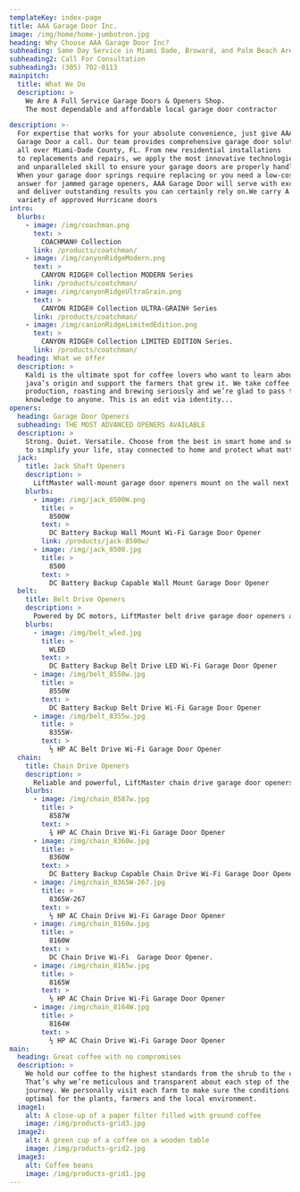 ```yaml
---
templateKey: index-page
title: AAA Garage Door Inc.
image: /img/home/home-jumbotron.jpg
heading: Why Choose AAA Garage Door Inc?
subheading: Same Day Service in Miami Dade, Broward, and Palm Beach Area
subheading2: Call For Consultation
subheading3: (305) 702-0113
mainpitch:
  title: What We Do
  description: >
    We Are A Full Service Garage Doors & Openers Shop.
    The most dependable and affordable local garage door contractor

description: >-
  For expertise that works for your absolute convenience, just give AAA 
  Garage Door a call. Our team provides comprehensive garage door solutions 
  all over Miami-Dade County, FL. From new residential installations 
  to replacements and repairs, we apply the most innovative technologies 
  and unparalleled skill to ensure your garage doors are properly handled. 
  When your garage door springs require replacing or you need a low-cost 
  answer for jammed garage openers, AAA Garage Door will serve with excellence 
  and deliver outstanding results you can certainly rely on.We carry A huge 
  variety of approved Hurricane doors
intro:
  blurbs:
    - image: /img/coachman.png
      text: >
        COACHMAN® Collection
      link: /products/coatchman/
    - image: /img/canyonRidgeModern.png
      text: >
        CANYON RIDGE® Collection MODERN Series
      link: /products/coatchman/
    - image: /img/canyonRidgeUltraGrain.png
      text: >
        CANYON RIDGE® Collection ULTRA-GRAIN® Series
      link: /products/coatchman/
    - image: /img/canionRidgeLimitedEdition.png
      text: >
        CANYON RIDGE® Collection LIMITED EDITION Series.
      link: /products/coatchman/
  heading: What we offer
  description: >
    Kaldi is the ultimate spot for coffee lovers who want to learn about their
    java’s origin and support the farmers that grew it. We take coffee
    production, roasting and brewing seriously and we’re glad to pass that
    knowledge to anyone. This is an edit via identity...
openers:
  heading: Garage Door Openers
  subheading: THE MOST ADVANCED OPENERS AVAILABLE
  description: >
    Strong. Quiet. Versatile. Choose from the best in smart home and security features
    to simplify your life, stay connected to home and protect what matters most,Installed and Backed Up By AAA Garage Door Inc.
  jack:
    title: Jack Shaft Openers
    description: >
      LiftMaster wall-mount garage door openers mount on the wall next to the garage door, freeing up the space overhead and opening up the possibilities to maximize your garage space.
    blurbs:
      - image: /img/jack_8500W.png
        title: >
          8500W
        text: >
          DC Battery Backup Wall Mount Wi-Fi Garage Door Opener
        link: /products/jack-8500w/
      - image: /img/jack_8500.jpg
        title: >
          8500
        text: >
          DC Battery Backup Capable Wall Mount Garage Door Opener
  belt:
    title: Belt Drive Openers
    description: >
      Powered by DC motors, LiftMaster belt drive garage door openers are ultra-strong and virtually silent, making them ideal for homes with attached garages.
    blurbs:
      - image: /img/belt_wled.jpg
        title: >
          WLED
        text: >
          DC Battery Backup Belt Drive LED Wi-Fi Garage Door Opener
      - image: /img/belt_8550w.jpg
        title: >
          8550W
        text: >
          DC Battery Backup Belt Drive Wi-Fi Garage Door Opener
      - image: /img/belt_8355w.jpg
        title: >
          8355W-
        text: >
          ½ HP AC Belt Drive Wi-Fi Garage Door Opener
  chain:
    title: Chain Drive Openers
    description: >
      Reliable and powerful, LiftMaster chain drive garage door openers are built to handle heavy and frequently used doors with ease, day in and day out.
    blurbs:
      - image: /img/chain_8587w.jpg
        title: >
          8587W
        text: >
          ¾ HP AC Chain Drive Wi-Fi Garage Door Opener
      - image: /img/chain_8360w.jpg
        title: >
          8360W
        text: >
          DC Battery Backup Capable Chain Drive Wi-Fi Garage Door Opener
      - image: /img/chain_8365W-267.jpg
        title: >
          8365W-267
        text: >
          ½ HP AC Chain Drive Wi-Fi Garage Door Opener
      - image: /img/chain_8160w.jpg
        title: >
          8160W
        text: >
          DC Chain Drive Wi-Fi  Garage Door Opener.
      - image: /img/chain_8165w.jpg
        title: >
          8165W
        text: >
          ½ HP AC Chain Drive Wi-Fi Garage Door Opener
      - image: /img/chain_8164W.jpg
        title: >
          8164W
        text: >
          ½ HP AC Chain Drive Wi-Fi Garage Door Opener
main:
  heading: Great coffee with no compromises
  description: >
    We hold our coffee to the highest standards from the shrub to the cup.
    That’s why we’re meticulous and transparent about each step of the coffee’s
    journey. We personally visit each farm to make sure the conditions are
    optimal for the plants, farmers and the local environment.
  image1:
    alt: A close-up of a paper filter filled with ground coffee
    image: /img/products-grid3.jpg
  image2:
    alt: A green cup of a coffee on a wooden table
    image: /img/products-grid2.jpg
  image3:
    alt: Coffee beans
    image: /img/products-grid1.jpg
---
```

